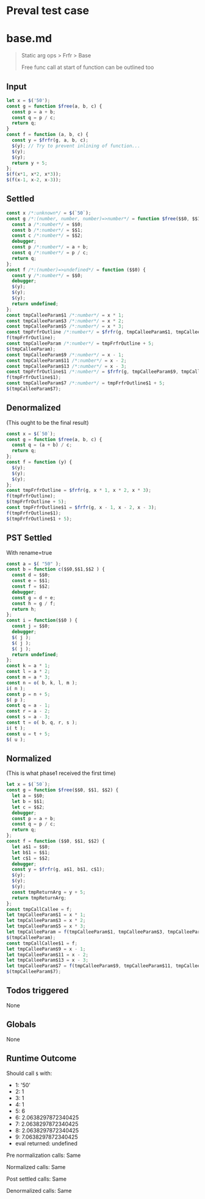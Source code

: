 # Preval test case

# base.md

> Static arg ops > Frfr > Base
>
> Free func call at start of function can be outlined too

## Input

`````js filename=intro
let x = $('50');
const g = function $free(a, b, c) {
  const p = a + b;
  const q = p / c;
  return q;
}
const f = function (a, b, c) {
  const y = $frfr(g, a, b, c);
  $(y); // Try to prevent inlining of function...
  $(y);
  $(y);
  return y + 5;
};
$(f(x*1, x*2, x*3));
$(f(x-1, x-2, x-3));
`````


## Settled


`````js filename=intro
const x /*:unknown*/ = $(`50`);
const g /*:(number, number, number)=>number*/ = function $free($$0, $$1, $$2) {
  const a /*:number*/ = $$0;
  const b /*:number*/ = $$1;
  const c /*:number*/ = $$2;
  debugger;
  const p /*:number*/ = a + b;
  const q /*:number*/ = p / c;
  return q;
};
const f /*:(number)=>undefined*/ = function ($$0) {
  const y /*:number*/ = $$0;
  debugger;
  $(y);
  $(y);
  $(y);
  return undefined;
};
const tmpCalleeParam$1 /*:number*/ = x * 1;
const tmpCalleeParam$3 /*:number*/ = x * 2;
const tmpCalleeParam$5 /*:number*/ = x * 3;
const tmpFrfrOutline /*:number*/ = $frfr(g, tmpCalleeParam$1, tmpCalleeParam$3, tmpCalleeParam$5);
f(tmpFrfrOutline);
const tmpCalleeParam /*:number*/ = tmpFrfrOutline + 5;
$(tmpCalleeParam);
const tmpCalleeParam$9 /*:number*/ = x - 1;
const tmpCalleeParam$11 /*:number*/ = x - 2;
const tmpCalleeParam$13 /*:number*/ = x - 3;
const tmpFrfrOutline$1 /*:number*/ = $frfr(g, tmpCalleeParam$9, tmpCalleeParam$11, tmpCalleeParam$13);
f(tmpFrfrOutline$1);
const tmpCalleeParam$7 /*:number*/ = tmpFrfrOutline$1 + 5;
$(tmpCalleeParam$7);
`````


## Denormalized
(This ought to be the final result)

`````js filename=intro
const x = $(`50`);
const g = function $free(a, b, c) {
  const q = (a + b) / c;
  return q;
};
const f = function (y) {
  $(y);
  $(y);
  $(y);
};
const tmpFrfrOutline = $frfr(g, x * 1, x * 2, x * 3);
f(tmpFrfrOutline);
$(tmpFrfrOutline + 5);
const tmpFrfrOutline$1 = $frfr(g, x - 1, x - 2, x - 3);
f(tmpFrfrOutline$1);
$(tmpFrfrOutline$1 + 5);
`````


## PST Settled
With rename=true

`````js filename=intro
const a = $( "50" );
const b = function c($$0,$$1,$$2 ) {
  const d = $$0;
  const e = $$1;
  const f = $$2;
  debugger;
  const g = d + e;
  const h = g / f;
  return h;
};
const i = function($$0 ) {
  const j = $$0;
  debugger;
  $( j );
  $( j );
  $( j );
  return undefined;
};
const k = a * 1;
const l = a * 2;
const m = a * 3;
const n = o( b, k, l, m );
i( n );
const p = n + 5;
$( p );
const q = a - 1;
const r = a - 2;
const s = a - 3;
const t = o( b, q, r, s );
i( t );
const u = t + 5;
$( u );
`````


## Normalized
(This is what phase1 received the first time)

`````js filename=intro
let x = $(`50`);
const g = function $free($$0, $$1, $$2) {
  let a = $$0;
  let b = $$1;
  let c = $$2;
  debugger;
  const p = a + b;
  const q = p / c;
  return q;
};
const f = function ($$0, $$1, $$2) {
  let a$1 = $$0;
  let b$1 = $$1;
  let c$1 = $$2;
  debugger;
  const y = $frfr(g, a$1, b$1, c$1);
  $(y);
  $(y);
  $(y);
  const tmpReturnArg = y + 5;
  return tmpReturnArg;
};
const tmpCallCallee = f;
let tmpCalleeParam$1 = x * 1;
let tmpCalleeParam$3 = x * 2;
let tmpCalleeParam$5 = x * 3;
let tmpCalleeParam = f(tmpCalleeParam$1, tmpCalleeParam$3, tmpCalleeParam$5);
$(tmpCalleeParam);
const tmpCallCallee$1 = f;
let tmpCalleeParam$9 = x - 1;
let tmpCalleeParam$11 = x - 2;
let tmpCalleeParam$13 = x - 3;
let tmpCalleeParam$7 = f(tmpCalleeParam$9, tmpCalleeParam$11, tmpCalleeParam$13);
$(tmpCalleeParam$7);
`````


## Todos triggered


None


## Globals


None


## Runtime Outcome


Should call `$` with:
 - 1: '50'
 - 2: 1
 - 3: 1
 - 4: 1
 - 5: 6
 - 6: 2.0638297872340425
 - 7: 2.0638297872340425
 - 8: 2.0638297872340425
 - 9: 7.0638297872340425
 - eval returned: undefined

Pre normalization calls: Same

Normalized calls: Same

Post settled calls: Same

Denormalized calls: Same
